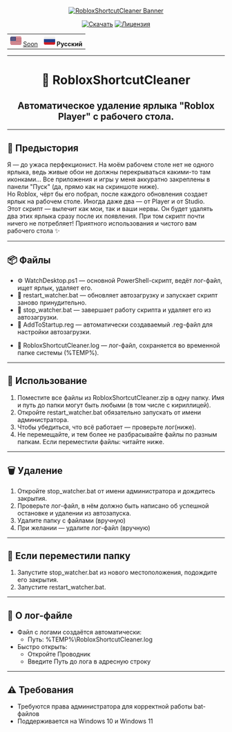 <p align="center">
  <a href="#"><img width="257" height="257" src="https://i.imgur.com/O6R2A8M.png" alt="RobloxShortcutCleaner Banner"></a>
</p>

<p align="center">
	<a href="https://github.com/zeegro/RobloxShortcutCleaner/releases/tag/Ru"><img src="https://img.shields.io/github/v/tag/zeegro/RobloxShortcutCleaner?label=%D0%A1%D0%BA%D0%B0%D1%87%D0%B0%D1%82%D1%8C&labelColor=darkcyan" alt="Скачать"></a>
	<a href="https://github.com/zeegro/RobloxShortcutCleaner?tab=Apache-2.0-1-ov-file"><img src="https://img.shields.io/github/license/zeegro/RobloxShortcutCleaner?label=%D0%9B%D0%B8%D1%86%D0%B5%D0%BD%D0%B7%D0%B8%D1%8F&labelColor=orange" alt="Лицензия"></a>
</p>

<div align="center">
<table>
  <tr>
    <td valign="center"><img src="https://github.com/twitter/twemoji/blob/master/assets/svg/1f1fa-1f1f8.svg" width="26"/> <a href="README_en-us.md">Soon</a></td>
    <td valign="center"><img src="https://github.com/twitter/twemoji/blob/master/assets/svg/1f1f7-1f1fa.svg" width="26"/> <strong>Русский</strong></td>
  </tr>
</table>
</div>

---

<h1 align="center">🧼 RobloxShortcutCleaner</h1>


<h2 align="center">Автоматическое удаление ярлыка "Roblox Player" с рабочего стола.</h2>

---

## 🎨 Предыстория

Я — до ужаса перфекционист. На моём рабочем столе нет не одного ярлыка, ведь живые обои не должны перекрываться какими-то там иконками... Все приложения и игры у меня аккуратно закреплены в панели "Пуск" (да, прямо как на скриншоте ниже).  
Но Roblox, чёрт бы его побрал, после каждого обновления создает ярлык на рабочем столе. Иногда даже два — от Player и от Studio.  
Этот скрипт — вылечит как мои, так и ваши нервы. Он будет удалять два этих ярлыка сразу после их появления. При том скрипт почти ничего не потребляет!
Приятного использования и чистого вам рабочего стола ✨

---

## 📦 Файлы

- ⚙️ WatchDesktop.ps1 — основной PowerShell-скрипт, ведёт лог-файл, ищет ярлык, удаляет его.
- 🔁 restart_watcher.bat — обновляет автозагрузку и запускает скрипт заново принудительно.
- 🛑 stop_watcher.bat — завершает работу скрипта и удаляет его из автозагрузки.
- 🧾 AddToStartup.reg — автоматически создаваемый .reg-файл для настройки автозагрузки.
* 📄 RobloxShortcutCleaner.log — лог-файл, сохраняется во временной папке системы (%TEMP%).

---

## 🔧 Использование

 1.  Поместите все файлы из RobloxShortcutCleaner.zip в одну папку. Имя и путь до папки могут быть любыми (в том числе с кириллицей).
 2.  Откройте restart_watcher.bat  обязательно запускать от имени администратора.
 3.  Чтобы убедиться, что всё работает — проверьте лог(ниже).
 4.  Не перемещайте, и тем более не разбрасывайте файлы по разным папкам. Если переместили файлы: читайте ниже.

---

## 🗑️ Удаление

 1.   Откройте stop_watcher.bat от имени администратора и дождитесь закрытия.
 2.   Проверьте лог-файл, в нём должно быть написано об успешной остановке и удалении из автозапуска.
 3.   Удалите папку с файлами (вручную)
 4.   При желании — удалите лог-файл (вручную)

---

## 🔄 Если переместили папку

 1.  Запустите stop_watcher.bat из нового местоположения, подождите его закрытия.
 2.  Запустите restart_watcher.bat.

---

## 📄 О лог-файле

- Файл с логами создаётся автоматически:
 	* Путь: %TEMP%\RobloxShortcutCleaner.log
- Быстро открыть:
 	* Откройте Проводник
 	* Введите Путь до лога в адресную строку

---

## ⚠️ Требования

- Требуются права администратора для корректной работы bat-файлов
- Поддерживается на Windows 10 и Windows 11
